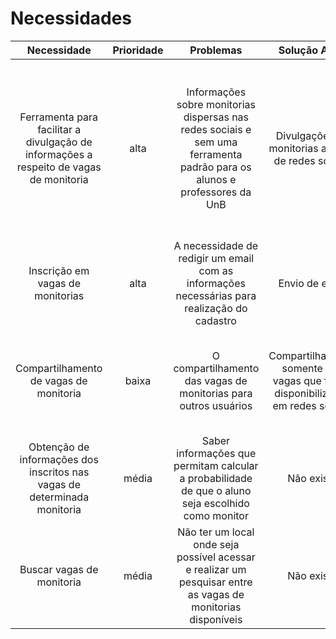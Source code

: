 # Necessidades

|Necessidade|Prioridade|Problemas|Solução Atual|Solução Proposta|
|:--:|:--:|:--:|:--:|:--:|
| Ferramenta para facilitar a divulgação de informações a respeito de vagas de monitoria | alta | Informações sobre monitorias dispersas nas redes sociais e sem uma ferramenta padrão para os alunos e professores da UnB | Divulgações de monitorias através de redes sociais | Uma aplicação web padrão para a comunidade acadêmica da UnB em que os professores poderiam disponibilizar informações sobre a monitoria de sua disciplina e os alunos se candidatariam para tal |
| Inscrição em vagas de monitorias | alta | A necessidade de redigir um email com as informações necessárias para realização do cadastro | Envio de email | Criação de um formulário no site que permita o envio das informações |
| Compartilhamento de vagas de monitoria | baixa | O compartilhamento das vagas de monitorias para outros usuários | Compartilhamento somente das vagas que foram disponibilizadas em redes sociais | Compartilhamento da página do site com as informações da monitoria e o formulário para realizar o cadastro |
| Obtenção de informações dos inscritos nas vagas de determinada monitoria | média | Saber informações que permitam calcular a probabilidade de que o aluno seja escolhido como monitor | Não existe | Disponibilizar tais informações na página do site com os dados da disciplina |
| Buscar vagas de monitoria | média | Não ter um local onde seja possível acessar e realizar um pesquisar entre as vagas de monitorias disponíveis | Não existe | Permitir realizar pesquisas entre as monitorias cadastradas no site |
